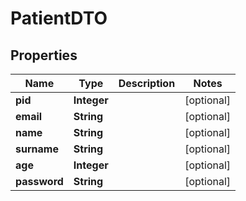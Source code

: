 

# PatientDTO

## Properties

Name | Type | Description | Notes
------------ | ------------- | ------------- | -------------
**pid** | **Integer** |  |  [optional]
**email** | **String** |  |  [optional]
**name** | **String** |  |  [optional]
**surname** | **String** |  |  [optional]
**age** | **Integer** |  |  [optional]
**password** | **String** |  |  [optional]



